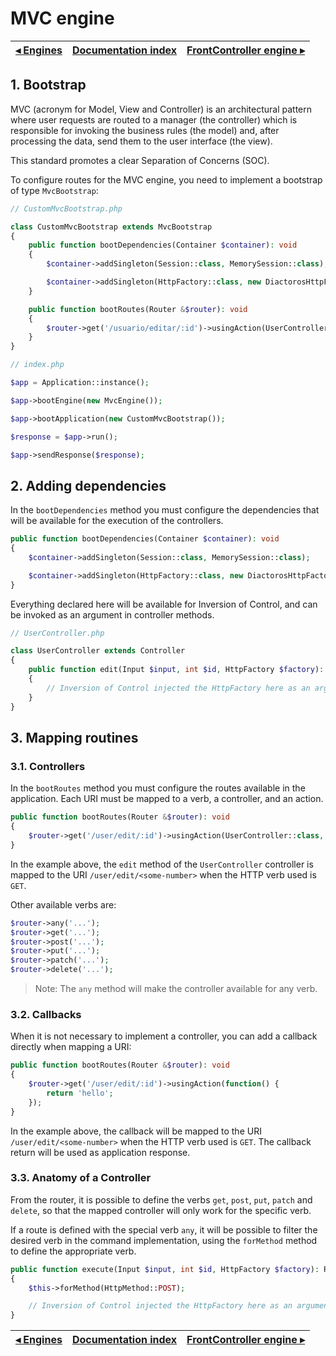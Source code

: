 # MVC engine

[◂ Engines](04-engines.md) | [Documentation index](index.md) | [FrontController engine ▸](06-fc-engine.md)
-- | -- | --

## 1. Bootstrap

MVC (acronym for Model, View and Controller) is an architectural pattern where
user requests are routed to a manager (the controller) which is responsible for
invoking the business rules (the model) and, after processing the data, send
them to the user interface (the view).

This standard promotes a clear Separation of Concerns (SOC).

To configure routes for the MVC engine, you need to implement a bootstrap of
type `MvcBootstrap`:

```php
// CustomMvcBootstrap.php

class CustomMvcBootstrap extends MvcBootstrap
{
    public function bootDependencies(Container $container): void
    {
        $container->addSingleton(Session::class, MemorySession::class);

        $container->addSingleton(HttpFactory::class, new DiactorosHttpFactory());
    }

    public function bootRoutes(Router &$router): void
    {
        $router->get('/usuario/editar/:id')->usingAction(UserController::class, 'edit');
    }
}
```

```php
// index.php

$app = Application::instance();

$app->bootEngine(new MvcEngine());

$app->bootApplication(new CustomMvcBootstrap());

$response = $app->run();

$app->sendResponse($response);
```

## 2. Adding dependencies

In the `bootDependencies` method you must configure the dependencies that will
be available for the execution of the controllers.

```php
public function bootDependencies(Container $container): void
{
    $container->addSingleton(Session::class, MemorySession::class);

    $container->addSingleton(HttpFactory::class, new DiactorosHttpFactory());
}
```

Everything declared here will be available for Inversion of Control, and can be
invoked as an argument in controller methods.

```php
// UserController.php

class UserController extends Controller
{
    public function edit(Input $input, int $id, HttpFactory $factory): ResponseInterface
    {
        // Inversion of Control injected the HttpFactory here as an argument
    }
}
```

## 3. Mapping routines

### 3.1. Controllers

In the `bootRoutes` method you must configure the routes available in the application.
Each URI must be mapped to a verb, a controller, and an action.

```php
public function bootRoutes(Router &$router): void
{
    $router->get('/user/edit/:id')->usingAction(UserController::class, 'edit');
}
```

In the example above, the `edit` method of the `UserController` controller is
mapped to the URI `/user/edit/<some-number>` when the HTTP verb used is `GET`.

Other available verbs are:

```php
$router->any('...');
$router->get('...');
$router->post('...');
$router->put('...');
$router->patch('...');
$router->delete('...');
```

> Note: The `any` method will make the controller available for any verb.

### 3.2. Callbacks

When it is not necessary to implement a controller, you can add a callback
directly when mapping a URI:

```php
public function bootRoutes(Router &$router): void
{
    $router->get('/user/edit/:id')->usingAction(function() {
        return 'hello';
    });
}
```

In the example above, the callback will be mapped to the URI `/user/edit/<some-number>`
when the HTTP verb used is `GET`. The callback return will be used as application
response.

### 3.3. Anatomy of a Controller

From the router, it is possible to define the verbs `get`, `post`, `put`, `patch`
and `delete`, so that the mapped controller will only work for the specific verb.

If a route is defined with the special verb `any`, it will be possible to filter
the desired verb in the command implementation, using the `forMethod` method to
define the appropriate verb.

```php
public function execute(Input $input, int $id, HttpFactory $factory): ResponseInterface
{
    $this->forMethod(HttpMethod::POST);

    // Inversion of Control injected the HttpFactory here as an argument
}
```

[◂ Engines](04-engines.md) | [Documentation index](index.md) | [FrontController engine ▸](06-fc-engine.md)
-- | -- | --

